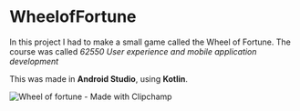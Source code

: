# WheelofFortune

In this project I had to make a small game called the Wheel of Fortune. The course was called *62550 User experience and mobile application development*

This was made in **Android Studio**, using **Kotlin**.

![Wheel of fortune - Made with Clipchamp](https://github.com/ChviChvi/WheelofFortune/assets/91070897/b82db94d-7260-4485-9f88-925a07bd9b61)
